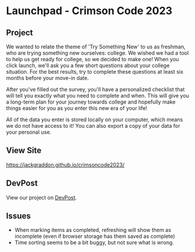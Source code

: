 # Launchpad - Crimson Code 2023

## Project
We wanted to relate the theme of 'Try Something New' to us as freshman, who are trying something new ourselves: college. We wished we had a tool to help us get ready for college, so we decided to make one! When you click launch, we'll ask you a few short questions about your college situation. For the best results, try to complete these questions at least six months before your move-in date.

After you've filled out the survey, you'll have a personalized checklist that will tell you exactly what you need to complete and when. This will give you a long-term plan for your journey towards college and hopefully make things easier for you as you enter this new era of your life!

All of the data you enter is stored locally on your computer, which means we do not have access to it! You can also export a copy of your data for your personal use.

## View Site
https://jackgraddon.github.io/crimsoncode2023/

## DevPost
View our project on [DevPost](https://devpost.com/software/launchpad-n5hmqw).

## Issues
- When marking items as completed, refreshing will show them as incomplete (even if browser storage has them saved as complete)
- Time sorting seems to be a bit buggy, but not sure what is wrong.
